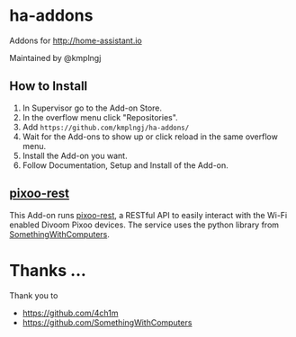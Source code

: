 # ha-addons

Addons for http://home-assistant.io

Maintained by @kmplngj

## How to Install

1. In Supervisor go to the Add-on Store.
2. In the overflow menu click "Repositories".
3. Add `https://github.com/kmplngj/ha-addons/`
4. Wait for the Add-ons to show up or click reload in the same overflow menu.
5. Install the Add-on you want.
6. Follow Documentation, Setup and Install of the Add-on.

## [pixoo-rest](https://github.com/4ch1m/pixoo-rest)

This Add-on runs [pixoo-rest](https://github.com/4ch1m/pixoo-rest), a RESTful API to easily interact with the Wi-Fi enabled Divoom Pixoo devices. The service uses the python library from [SomethingWithComputers](https://github.com/SomethingWithComputers/pixoo).

# Thanks ...

Thank you to

- https://github.com/4ch1m
- https://github.com/SomethingWithComputers

